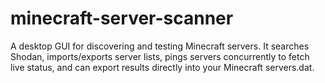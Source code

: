 # minecraft-server-scanner
A desktop GUI for discovering and testing Minecraft servers. It searches Shodan, imports/exports server lists, pings servers concurrently to fetch live status, and can export results directly into your Minecraft servers.dat.
